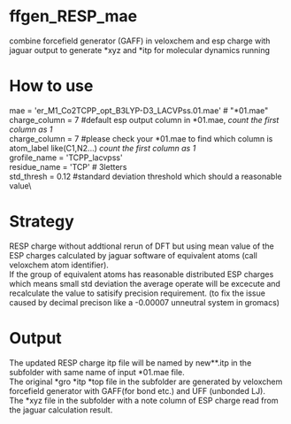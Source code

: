# ffgen_RESP_mae
combine forcefield generator (GAFF) in veloxchem and esp charge with jaguar output to generate *xyz and *itp for molecular dynamics running 
# How to use 
mae = 'er_M1_Co2TCPP_opt_B3LYP-D3_LACVPss.01.mae'  # "*01.mae"\
charge_column = 7 #default esp output column in *01.mae, *count the first column as 1* \
charge_column = 7 #please check your *01.mae to find which column is atom_label like(C1,N2...) *count the first column as 1*\
grofile_name = 'TCPP_lacvpss' \
residue_name = 'TCP' # 3letters\
std_thresh = 0.12 #standard deviation threshold which should a reasonable value\
# Strategy 
RESP charge without addtional rerun of DFT but using mean value of the ESP charges calculated by jaguar software of equivalent atoms (call veloxchem atom identifier). \
If the group of equivalent atoms has reasonable distributed ESP charges which means small std deviation the average operate will be excecute and recalculate the value to satisify precision requirement. (to fix the issue caused by decimal precison like a -0.00007 unneutral system in gromacs)
# Output
The updated RESP charge itp file will be named by new**.itp in the subfolder with same name of input *01.mae file.\
The original *gro *itp *top file in the subfolder are generated by veloxchem forcefield generator with GAFF(for bond etc.) and UFF (unbonded LJ).\
The *xyz file in the subfolder with a note column of ESP charge read from the jaguar calculation result.
